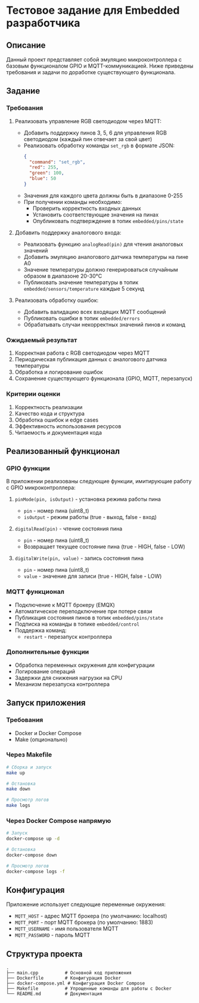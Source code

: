 # Тестовое задание для Embedded разработчика

## Описание
Данный проект представляет собой эмуляцию микроконтроллера с базовым функционалом GPIO и MQTT-коммуникацией. Ниже приведены требования и задачи по доработке существующего функционала.

## Задание

### Требования
1. Реализовать управление RGB светодиодом через MQTT:
   - Добавить поддержку пинов 3, 5, 6 для управления RGB светодиодом (каждый пин отвечает за свой цвет)
   - Реализовать обработку команды `set_rgb` в формате JSON:
     ```json
     {
       "command": "set_rgb",
       "red": 255,
       "green": 100,
       "blue": 50
     }
     ```
   - Значения для каждого цвета должны быть в диапазоне 0-255
   - При получении команды необходимо:
     - Проверить корректность входных данных
     - Установить соответствующие значения на пинах
     - Опубликовать подтверждение в топик `embedded/pins/state`

2. Добавить поддержку аналогового входа:
   - Реализовать функцию `analogRead(pin)` для чтения аналоговых значений
   - Добавить эмуляцию аналогового датчика температуры на пине A0
   - Значение температуры должно генерироваться случайным образом в диапазоне 20-30°C
   - Публиковать значение температуры в топик `embedded/sensors/temperature` каждые 5 секунд

3. Реализовать обработку ошибок:
   - Добавить валидацию всех входящих MQTT сообщений
   - Публиковать ошибки в топик `embedded/errors`
   - Обрабатывать случаи некорректных значений пинов и команд

### Ожидаемый результат
1. Корректная работа с RGB светодиодом через MQTT
2. Периодическая публикация данных с аналогового датчика температуры
3. Обработка и логирование ошибок
4. Сохранение существующего функционала (GPIO, MQTT, перезапуск)

### Критерии оценки
1. Корректность реализации
2. Качество кода и структура
3. Обработка ошибок и edge cases
4. Эффективность использования ресурсов
5. Читаемость и документация кода

## Реализованный функционал

### GPIO функции
В приложении реализованы следующие функции, имитирующие работу с GPIO микроконтроллера:

1. `pinMode(pin, isOutput)` - установка режима работы пина
   - `pin` - номер пина (uint8_t)
   - `isOutput` - режим работы (true - выход, false - вход)

2. `digitalRead(pin)` - чтение состояния пина
   - `pin` - номер пина (uint8_t)
   - Возвращает текущее состояние пина (true - HIGH, false - LOW)

3. `digitalWrite(pin, value)` - запись состояния пина
   - `pin` - номер пина (uint8_t)
   - `value` - значение для записи (true - HIGH, false - LOW)

### MQTT функционал
- Подключение к MQTT брокеру (EMQX)
- Автоматическое переподключение при потере связи
- Публикация состояния пинов в топик `embedded/pins/state`
- Подписка на команды в топике `embedded/control`
- Поддержка команд:
  - `restart` - перезапуск контроллера

### Дополнительные функции
- Обработка переменных окружения для конфигурации
- Логирование операций
- Задержки для снижения нагрузки на CPU
- Механизм перезапуска контроллера

## Запуск приложения

### Требования
- Docker и Docker Compose
- Make (опционально)

### Через Makefile
```bash
# Сборка и запуск
make up

# Остановка
make down

# Просмотр логов
make logs
```

### Через Docker Compose напрямую
```bash
# Запуск
docker-compose up -d

# Остановка
docker-compose down

# Просмотр логов
docker-compose logs -f
```

## Конфигурация
Приложение использует следующие переменные окружения:
- `MQTT_HOST` - адрес MQTT брокера (по умолчанию: localhost)
- `MQTT_PORT` - порт MQTT брокера (по умолчанию: 1883)
- `MQTT_USERNAME` - имя пользователя MQTT
- `MQTT_PASSWORD` - пароль MQTT

## Структура проекта
```
.
├── main.cpp          # Основной код приложения
├── Dockerfile        # Конфигурация Docker
├── docker-compose.yml # Конфигурация Docker Compose
├── Makefile          # Упрощенные команды для работы с Docker
└── README.md         # Документация
``` 